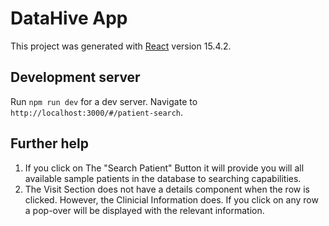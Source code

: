 # DataHive App

This project was generated with [React](https://github.com/facebook/react) version 15.4.2.

## Development server

Run `npm run dev` for a dev server. Navigate to `http://localhost:3000/#/patient-search`.

## Further help

1. If you click on The "Search Patient" Button it will provide you will all available sample patients in the database to searching capabilities.
2. The Visit Section does not have a details component when the row is clicked. However, the Clinicial Information does. If you click on any row a pop-over will be displayed with the relevant information.
